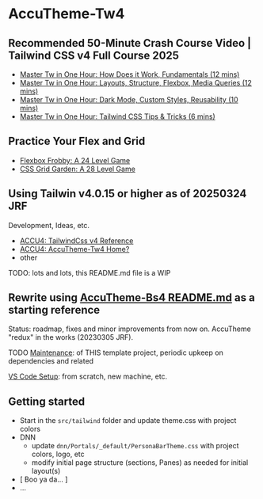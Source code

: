 # AccuTheme-Tw4

## Recommended 50-Minute Crash Course Video | Tailwind CSS v4 Full Course 2025 

- [Master Tw in One Hour: How Does it Work, Fundamentals (12 mins)](https://youtu.be/6biMWgD6_JY?t=274)
- [Master Tw in One Hour: Layouts, Structure, Flexbox, Media Queries (12 mins)](https://youtu.be/6biMWgD6_JY?t=1028)
- [Master Tw in One Hour: Dark Mode, Custom Styles, Reusability (10 mins)](https://youtu.be/6biMWgD6_JY&t=1787)
- [Master Tw in One Hour: Tailwind CSS Tips & Tricks (6 mins)](https://youtu.be/6biMWgD6_JY&t=2793)

## Practice Your Flex and Grid

- [Flexbox Frobby: A 24 Level Game](https://flexboxfroggy.com/)
- [CSS Grid Garden: A 28 Level Game](https://cssgridgarden.com/)

## Using Tailwin v4.0.15 or higher as of 20250324 JRF

Development, Ideas, etc.

- [ACCU4: TailwindCss v4 Reference](https://accu4.com/More-/TailwindCss-v4-Reference)
- [ACCU4: AccuTheme-Tw4 Home?](https://accu4.com/More-/TailwindCss-AccuTheme-Tw4)
- other

TODO: lots and lots, this README.md file is a WIP

## Rewrite using [AccuTheme-Bs4 README.md](https://github.com/Accuraty/AccuTheme-Bs4/blob/main/README.md) as a starting reference

Status: roadmap, fixes and minor improvements from now on. AccuTheme "redux" in the works (20230305 JRF).

TODO [Maintenance](/README--maintenance.md): of THIS template project, periodic upkeep on dependencies and related

[VS Code Setup](https://www.accu4.com/H2R2S/VS-Code-Initial-Setup): from scratch, new machine, etc.

## Getting started

- Start in the `src/tailwind` folder and update theme.css with project colors
- DNN
  - update `dnn/Portals/_default/PersonaBarTheme.css` with project colors, logo, etc
  - modify initial page structure (sections, Panes) as needed for initial layout(s)
- [ Boo ya da... ]
- ...
